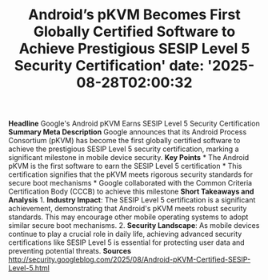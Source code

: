 ﻿---
title: "Android’s pKVM Becomes First Globally Certified Software to Achieve Prestigious SESIP Level 5 Security Certification'
date: '2025-08-28T02:00:32"
category: "Markets"
summary: ""
slug: "androids pkvm becomes first globally certified software to a"
source_urls:
  - "http://security.googleblog.com/2025/08/Android-pKVM-Certified-SESIP-Level-5.html"
seo:
  title: "Android’s pKVM Becomes First Globally Certified Software to Achieve Prestigious SESIP Level 5 Security Certification | Hash n Hedge'
  description: '"
  keywords: ["news", "markets", "brief"]
---
**Headline** Google's Android pKVM Earns SESIP Level 5 Security Certification  **Summary Meta Description** Google announces that its Android Process Consortium (pKVM) has become the first globally certified software to achieve the prestigious SESIP Level 5 security certification, marking a significant milestone in mobile device security.  **Key Points**  * The Android pKVM is the first software to earn the SESIP Level 5 certification * This certification signifies that the pKVM meets rigorous security standards for secure boot mechanisms * Google collaborated with the Common Criteria Certification Body (CCCB) to achieve this milestone  **Short Takeaways and Analysis**  1. **Industry Impact**: The SESIP Level 5 certification is a significant achievement, demonstrating that Android's pKVM meets robust security standards. This may encourage other mobile operating systems to adopt similar secure boot mechanisms. 2. **Security Landscape**: As mobile devices continue to play a crucial role in daily life, achieving advanced security certifications like SESIP Level 5 is essential for protecting user data and preventing potential threats.  **Sources** http://security.googleblog.com/2025/08/Android-pKVM-Certified-SESIP-Level-5.html 
